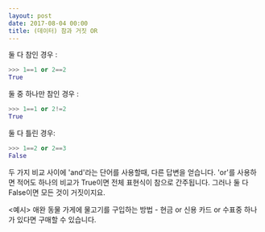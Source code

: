 ```yaml
---
layout: post
date: 2017-08-04 00:00
title: (데이터) 참과 거짓 OR
---
```


<div id="ppt" markdown="1">
둘 다 참인 경우 : 

```python
>>> 1==1 or 2==2
True
```

둘 중 하나만 참인 경우 : 

```python
>>> 1==1 or 2!=2
True
```

둘 다 틀린 경우:

```python
>>> 1==2 or 2==3
False
```
</div>

<div id="desc" markdown="1">
두 가지 비교 사이에 'and'라는 단어를 사용할때, 다른 답변을 얻습니다. 'or'를 사용하면 적어도 하나의 비교가 True이면 전체 표현식이 참으로 간주됩니다. 그러나 둘 다 False이면 모든 것이 거짓이지요.

<예시> 애완 동물 가게에 물고기를 구입하는 방법 - 현금 or 신용 카드 or 수표중 하나가 있다면 구매할 수 있습니다.
</div>
